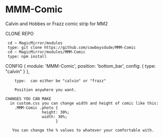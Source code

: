 # MMM-Comic
Calvin and Hobbes or Frazz comic strip for MM2

  CLONE REPO
  
     cd ~ MagicMirror/modules
     type: git clone https://github.com/cowboysdude/MMM-Comic
     cd ~ MagicMirror/modules/MMM-Comic
     type: npm install
     
   CONFIG
       {
            module: 'MMM-Comic',
            position: 'bottom_bar',
            config: {
            type: "calvin"
            }
        }, 
        
        type:  can either be "calvin" or "frazz"
        
        Position anywhere you want.
        
    CHANGES YOU CAN MAKE
      in custom.css you can change width and height of comic like this:
        .MMM-Comic .photo {   
                    height: 30%;         
                    width: 30%;
                          }
                          
       You can change the % values to whatever your comfortable with.  

